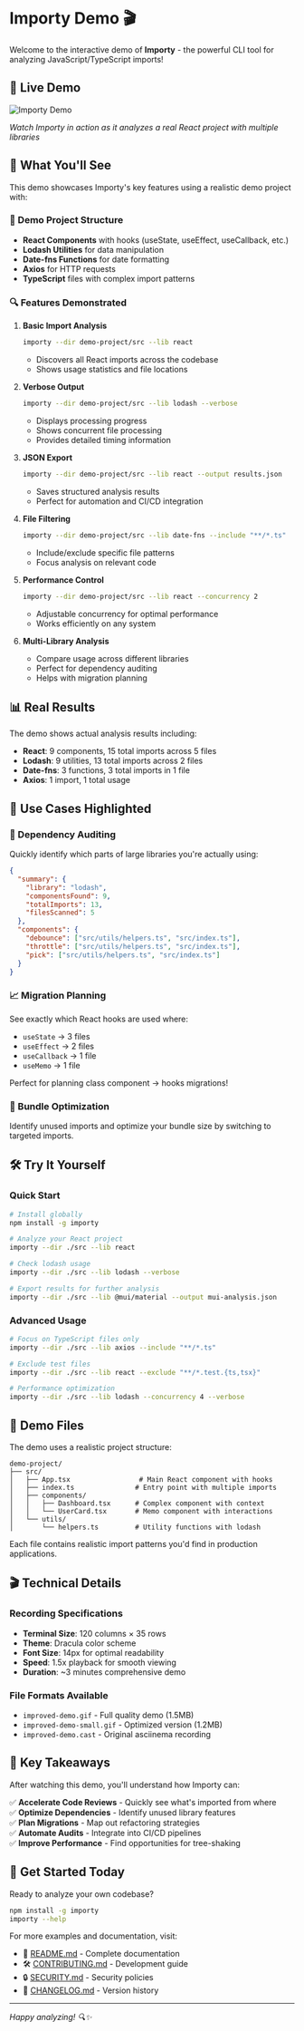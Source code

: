 # Importy Demo 🎬

Welcome to the interactive demo of **Importy** - the powerful CLI tool for analyzing JavaScript/TypeScript imports!

## 🎥 Live Demo

![Importy Demo](public/improved-demo.gif)

*Watch Importy in action as it analyzes a real React project with multiple libraries*

## 🚀 What You'll See

This demo showcases Importy's key features using a realistic demo project with:

### 📂 Demo Project Structure
- **React Components** with hooks (useState, useEffect, useCallback, etc.)
- **Lodash Utilities** for data manipulation
- **Date-fns Functions** for date formatting
- **Axios** for HTTP requests
- **TypeScript** files with complex import patterns

### 🔍 Features Demonstrated

1. **Basic Import Analysis**
   ```bash
   importy --dir demo-project/src --lib react
   ```
   - Discovers all React imports across the codebase
   - Shows usage statistics and file locations

2. **Verbose Output**
   ```bash
   importy --dir demo-project/src --lib lodash --verbose
   ```
   - Displays processing progress
   - Shows concurrent file processing
   - Provides detailed timing information

3. **JSON Export**
   ```bash
   importy --dir demo-project/src --lib react --output results.json
   ```
   - Saves structured analysis results
   - Perfect for automation and CI/CD integration

4. **File Filtering**
   ```bash
   importy --dir demo-project/src --lib date-fns --include "**/*.ts"
   ```
   - Include/exclude specific file patterns
   - Focus analysis on relevant code

5. **Performance Control**
   ```bash
   importy --dir demo-project/src --lib react --concurrency 2
   ```
   - Adjustable concurrency for optimal performance
   - Works efficiently on any system

6. **Multi-Library Analysis**
   - Compare usage across different libraries
   - Perfect for dependency auditing
   - Helps with migration planning

## 📊 Real Results

The demo shows actual analysis results including:

- **React**: 9 components, 15 total imports across 5 files
- **Lodash**: 9 utilities, 13 total imports across 2 files  
- **Date-fns**: 3 functions, 3 total imports in 1 file
- **Axios**: 1 import, 1 total usage

## 🎯 Use Cases Highlighted

### 🔧 Dependency Auditing
Quickly identify which parts of large libraries you're actually using:
```json
{
  "summary": {
    "library": "lodash",
    "componentsFound": 9,
    "totalImports": 13,
    "filesScanned": 5
  },
  "components": {
    "debounce": ["src/utils/helpers.ts", "src/index.ts"],
    "throttle": ["src/utils/helpers.ts", "src/index.ts"],
    "pick": ["src/utils/helpers.ts", "src/index.ts"]
  }
}
```

### 📈 Migration Planning
See exactly which React hooks are used where:
- `useState` → 3 files
- `useEffect` → 2 files  
- `useCallback` → 1 file
- `useMemo` → 1 file

Perfect for planning class component → hooks migrations!

### 🎨 Bundle Optimization
Identify unused imports and optimize your bundle size by switching to targeted imports.

## 🛠️ Try It Yourself

### Quick Start
```bash
# Install globally
npm install -g importy

# Analyze your React project
importy --dir ./src --lib react

# Check lodash usage
importy --dir ./src --lib lodash --verbose

# Export results for further analysis
importy --dir ./src --lib @mui/material --output mui-analysis.json
```

### Advanced Usage
```bash
# Focus on TypeScript files only
importy --dir ./src --lib axios --include "**/*.ts"

# Exclude test files
importy --dir ./src --lib react --exclude "**/*.test.{ts,tsx}"

# Performance optimization
importy --dir ./src --lib lodash --concurrency 4 --verbose
```

## 📁 Demo Files

The demo uses a realistic project structure:

```
demo-project/
├── src/
│   ├── App.tsx                 # Main React component with hooks
│   ├── index.ts               # Entry point with multiple imports
│   ├── components/
│   │   ├── Dashboard.tsx      # Complex component with context
│   │   └── UserCard.tsx       # Memo component with interactions
│   └── utils/
│       └── helpers.ts         # Utility functions with lodash
```

Each file contains realistic import patterns you'd find in production applications.

## 🎬 Technical Details

### Recording Specifications
- **Terminal Size**: 120 columns × 35 rows
- **Theme**: Dracula color scheme
- **Font Size**: 14px for optimal readability
- **Speed**: 1.5x playback for smooth viewing
- **Duration**: ~3 minutes comprehensive demo

### File Formats Available
- `improved-demo.gif` - Full quality demo (1.5MB)
- `improved-demo-small.gif` - Optimized version (1.2MB)
- `improved-demo.cast` - Original asciinema recording

## 🌟 Key Takeaways

After watching this demo, you'll understand how Importy can:

✅ **Accelerate Code Reviews** - Quickly see what's imported from where  
✅ **Optimize Dependencies** - Identify unused library features  
✅ **Plan Migrations** - Map out refactoring strategies  
✅ **Automate Audits** - Integrate into CI/CD pipelines  
✅ **Improve Performance** - Find opportunities for tree-shaking  

## 🚀 Get Started Today

Ready to analyze your own codebase? 

```bash
npm install -g importy
importy --help
```

For more examples and documentation, visit:
- 📖 [README.md](README.md) - Complete documentation
- 🛠️ [CONTRIBUTING.md](CONTRIBUTING.md) - Development guide
- 🔒 [SECURITY.md](SECURITY.md) - Security policies
- 📝 [CHANGELOG.md](CHANGELOG.md) - Version history

---

*Happy analyzing! 🔍✨*
